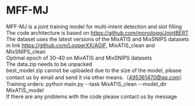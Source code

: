 # MFF-MJ

MFF-MJ is a joint training model for multi-intent detection and slot filling<br>The code architecture is based on https://github.com/monologg/JointBERT<br>The dataset uses the latest versions of the MixATIS and MixSNIPS datasets in link https://github.com/LooperXX/AGIF, MixATIS_clean and MixSNIPS_clean <br>  Optimal epoch of 30-40 on MixATIS and MixSNIPS datasets <br>The data.zip needs to be unpacked<br>best_model.zip cannot be uploaded due to the size of the model, please contact us by email and send it via other means.（495361470@qq.com）<br>Training orders: python main.py --task MixATIS_clean --model_dir MixATIS_model<br>If there are any problems with the code please contact us by message
